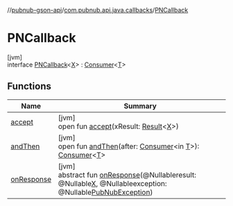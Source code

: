 //[pubnub-gson-api](../../../index.md)/[com.pubnub.api.java.callbacks](../index.md)/[PNCallback](index.md)

# PNCallback

[jvm]\
interface [PNCallback](index.md)&lt;[X](index.md)&gt; : [Consumer](https://docs.oracle.com/javase/8/docs/api/java/util/function/Consumer.html)&lt;[T](https://docs.oracle.com/javase/8/docs/api/java/util/function/Consumer.html)&gt;

## Functions

| Name | Summary |
|---|---|
| [accept](accept.md) | [jvm]<br>open fun [accept](accept.md)(xResult: [Result](../../../../../pubnub-kotlin/pubnub-kotlin-api/pubnub-kotlin-api/com.pubnub.api.v2.callbacks/-result/index.md)&lt;[X](index.md)&gt;) |
| [andThen](index.md#-232252597%2FFunctions%2F126356644) | [jvm]<br>open fun [andThen](index.md#-232252597%2FFunctions%2F126356644)(after: [Consumer](https://docs.oracle.com/javase/8/docs/api/java/util/function/Consumer.html)&lt;in [T](https://docs.oracle.com/javase/8/docs/api/java/util/function/Consumer.html)&gt;): [Consumer](https://docs.oracle.com/javase/8/docs/api/java/util/function/Consumer.html)&lt;[T](https://docs.oracle.com/javase/8/docs/api/java/util/function/Consumer.html)&gt; |
| [onResponse](on-response.md) | [jvm]<br>abstract fun [onResponse](on-response.md)(@Nullableresult: @Nullable[X](index.md), @Nullableexception: @Nullable[PubNubException](../../../../../pubnub-kotlin/pubnub-kotlin-api/pubnub-kotlin-api/com.pubnub.api/-pub-nub-exception/index.md)) |

